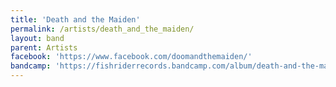 ```yaml
---
title: 'Death and the Maiden'
permalink: /artists/death_and_the_maiden/
layout: band
parent: Artists
facebook: 'https://www.facebook.com/doomandthemaiden/'
bandcamp: 'https://fishriderrecords.bandcamp.com/album/death-and-the-maiden'
---
```

